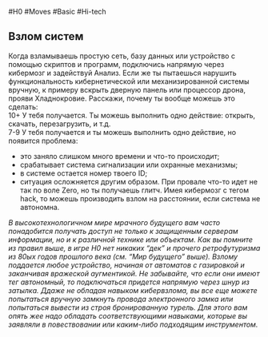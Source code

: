 #H0 #Moves #Basic #Hi-tech 
## Взлом систем
Когда взламываешь простую сеть, базу данных или устройство с помощью скриптов и программ, подключись напрямую через кибермозг и задействуй Анализ. Если же ты пытаешься нарушить функциональность кибернетической или механизированной системы вручную, к примеру вскрыть дверную панель или процессор дрона, прояви Хладнокровие. Расскажи, почему ты вообще можешь это сделать:  
10+ У тебя получается. Ты можешь выполнить одно действие: открыть, скачать, перезагрузить, и т.д.  
7-9 У тебя получается и ты можешь выполнить одно действие, но появится проблема: 
- это заняло слишком много времени и что-то происходит;
- срабатывает система сигнализации или охранные механизмы;
- в системе остается номер твоего ID;
- ситуация осложняется другим образом.
При провале что-то идет не так по воле Zero, но ты получаешь глитч.
Имея кибермозг с тегом hack, то можешь производить взлом на расстоянии, если система не автономна.

*В высокотехнологичном мире мрачного будущего вам часто понадобится получать доступ не только к защищенным серверам информации, но и к различной технике или объектам. Как вы помните из правил выше, в игре H0 нет никаких “дек” и прочего ретрофутуризма из 80ых годов прошлого века (см. “Мир будущего” выше). Взлому поддается любое устройство, начиная от автоматов с газировкой и заканчивая вражеской аугментикой. Не забывайте, что если они имеют тег автономный, то подключаться придется напрямую через шнур из затылка. Ддаже не обладая навыком кибервзлома, вы все еще можете попытаться вручную замкнуть провода электронного замка или попытаться вывести из строя бронированную турель. Для этого вам опять жее надо обладать соответствующими навыками, которые вы заявляли в повествовании или каким-либо подходящим инструментом.*